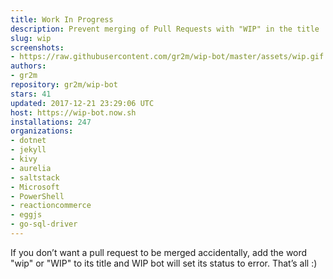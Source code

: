 ```yaml
---
title: Work In Progress
description: Prevent merging of Pull Requests with "WIP" in the title
slug: wip
screenshots:
- https://raw.githubusercontent.com/gr2m/wip-bot/master/assets/wip.gif
authors:
- gr2m
repository: gr2m/wip-bot
stars: 41
updated: 2017-12-21 23:29:06 UTC
host: https://wip-bot.now.sh
installations: 247
organizations:
- dotnet
- jekyll
- kivy
- aurelia
- saltstack
- Microsoft
- PowerShell
- reactioncommerce
- eggjs
- go-sql-driver
---
```


If you don’t want a pull request to be merged accidentally, add the word "wip" or "WIP" to its title and WIP bot will set its status to error. That’s all :)
